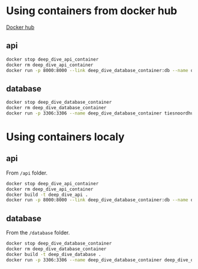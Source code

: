 # Using containers from docker hub

[Docker hub](https://hub.docker.com/repositories/tiesnoordhuis)

## api

```bash
docker stop deep_dive_api_container
docker rm deep_dive_api_container
docker run -p 8000:8000 --link deep_dive_database_container:db --name deep_dive_api_container tiesnoordhuis/deep_dive_api
```

## database

```bash
docker stop deep_dive_database_container
docker rm deep_dive_database_container
docker run -p 3306:3306 --name deep_dive_database_container tiesnoordhuis/deep_dive_database
```

# Using containers localy

## api

From `/api` folder.

```bash
docker stop deep_dive_api_container
docker rm deep_dive_api_container
docker build -t deep_dive_api .
docker run -p 8000:8000 --link deep_dive_database_container:db --name deep_dive_api_container deep_dive_api
```

## database

From the `/database` folder.

```bash
docker stop deep_dive_database_container
docker rm deep_dive_database_container
docker build -t deep_dive_database .
docker run -p 3306:3306 --name deep_dive_database_container deep_dive_database
```
